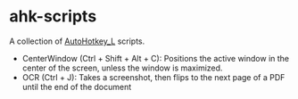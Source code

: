 # ahk-scripts

A collection of [AutoHotkey_L](https://www.autohotkey.com/) scripts.

* CenterWindow (Ctrl + Shift + Alt + C): Positions the active window in the center of the screen, unless the window is maximized.
* OCR (Ctrl + J): Takes a screenshot, then flips to the next page of a PDF until the end of the document
